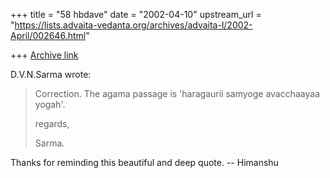 +++
title = "58 hbdave"
date = "2002-04-10"
upstream_url = "https://lists.advaita-vedanta.org/archives/advaita-l/2002-April/002646.html"

+++
[Archive link](https://lists.advaita-vedanta.org/archives/advaita-l/2002-April/002646.html)

D.V.N.Sarma wrote:

> Correction. The agama passage is 'haragaurii samyoge
> avacchaayaa yogah'.
>
> regards,
>
> Sarma.

Thanks for reminding this beautiful  and deep quote.
-- Himanshu


